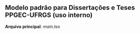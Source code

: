 ## Modelo padrão para Dissertações e Teses PPGEC-UFRGS (uso interno)

**Arquivo principal**: *main.tex*

